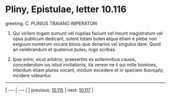 # Pliny, Epistulae, letter 10.116

greeting. C. PLINIUS TRAIANO IMPERATORI



1. Qui virilem togam sumunt vel nuptias faciunt vel ineunt magistratum vel opus publicum dedicant, solent totam bulen atque etiam e plebe non exiguum numerum vocare binos-que denarios vel singulos dare. Quod an celebrandum et quatenus putes, rogo scribas.



2. Ipse enim, sicut arbitror, praesertim ex sollemnibus causis, concedendum ius istud invitationis, ita vereor ne ii qui mille homines, interdum etiam plures vocant, modum excedere et in speciem διανομῆς incidere videantur.



---

| --- | --- |
| previous: [10.115](../10.115/) | next: [10.117](../10.117/) |